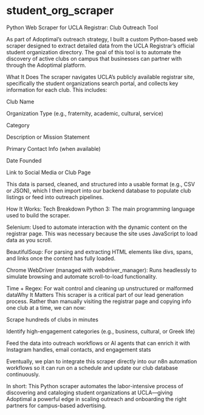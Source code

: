 # student_org_scraper

Python Web Scraper for UCLA Registrar: Club Outreach Tool

As part of Adoptimal’s outreach strategy, I built a custom Python-based web scraper designed to extract detailed data from the UCLA Registrar’s official student organization directory. The goal of this tool is to automate the discovery of active clubs on campus that businesses can partner with through the Adoptimal platform.

What It Does
The scraper navigates UCLA’s publicly available registrar site, specifically the student organizations search portal, and collects key information for each club. This includes:

Club Name

Organization Type (e.g., fraternity, academic, cultural, service)

Category

Description or Mission Statement

Primary Contact Info (when available)

Date Founded

Link to Social Media or Club Page

This data is parsed, cleaned, and structured into a usable format (e.g., CSV or JSON), which I then import into our backend database to populate club listings or feed into outreach pipelines.

How It Works: Tech Breakdown
Python 3: The main programming language used to build the scraper.

Selenium: Used to automate interaction with the dynamic content on the registrar page. This was necessary because the site uses JavaScript to load data as you scroll.

BeautifulSoup: For parsing and extracting HTML elements like divs, spans, and links once the content has fully loaded.

Chrome WebDriver (managed with webdriver_manager): Runs headlessly to simulate browsing and automate scroll-to-load functionality.

Time + Regex: For wait control and cleaning up unstructured or malformed dataWhy It Matters
This scraper is a critical part of our lead generation process. Rather than manually visiting the registrar page and copying info one club at a time, we can now:

Scrape hundreds of clubs in minutes

Identify high-engagement categories (e.g., business, cultural, or Greek life)

Feed the data into outreach workflows or AI agents that can enrich it with Instagram handles, email contacts, and engagement stats

Eventually, we plan to integrate this scraper directly into our n8n automation workflows so it can run on a schedule and update our club database continuously.

In short: This Python scraper automates the labor-intensive process of discovering and cataloging student organizations at UCLA—giving Adoptimal a powerful edge in scaling outreach and onboarding the right partners for campus-based advertising.







